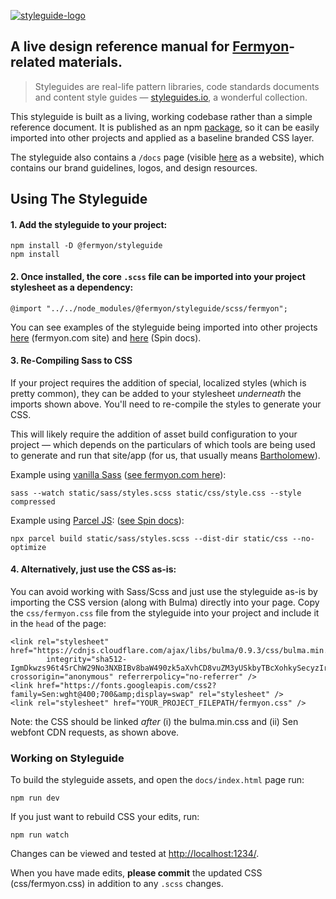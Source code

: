 [![styleguide-logo](https://user-images.githubusercontent.com/686194/159795633-67623aca-bf98-4e92-954f-3e1bbbcc8901.png)](https://design.fermyon.dev/)

## A live design reference manual for [Fermyon](https://fermyon.com)-related materials.

> Styleguides are real-life pattern libraries, code standards documents and content style guides &mdash; [styleguides.io](http://styleguides.io/), a wonderful collection.

This styleguide is built as a living, working codebase rather than a simple reference document. It is published as an npm [package](https://www.npmjs.com/package/@fermyon/styleguide), so it can be easily imported into other projects and applied as a baseline branded CSS layer.

The styleguide also contains a `/docs` page (visible [here](https://design.fermyon.dev/) as a website), which contains our brand guidelines, logos, and design resources.

## Using The Styleguide

#### 1. Add the styleguide to your project:

```
npm install -D @fermyon/styleguide
npm install
```

#### 2. Once installed, the core `.scss` file can be imported into your project stylesheet as a dependency:

```
@import "../../node_modules/@fermyon/styleguide/scss/fermyon";
```

You can see examples of the styleguide being imported into other projects [here](https://github.com/fermyon/fermyon.com/blob/main/static/sass/styles.scss#L16) (fermyon.com site) and [here](https://github.com/fermyon/spin/blob/main/docs/static/sass/styles.scss#L16) (Spin docs).

#### 3. Re-Compiling Sass to CSS

If your project requires the addition of special, localized styles (which is pretty common), they can be added to your stylesheet _underneath_ the imports shown above. You'll need to re-compile the styles to generate your CSS.

This will likely require the addition of asset build configuration to your project &mdash; which depends on the particulars of which tools are being used to generate and run that site/app (for us, that usually means [Bartholomew](https://github.com/fermyon/bartholomew)).

Example using [vanilla Sass](https://sass-lang.com/documentation/cli/dart-sass) ([see fermyon.com here](https://github.com/fermyon/fermyon.com/blob/main/package.json#L19)):

```
sass --watch static/sass/styles.scss static/css/style.css --style compressed
```

Example using [Parcel JS](https://en.parceljs.org/getting_started.html): ([see Spin docs](https://github.com/fermyon/spin/blob/main/docs/package.json#L35)):

```
npx parcel build static/sass/styles.scss --dist-dir static/css --no-optimize
```

#### 4. Alternatively, just use the CSS as-is:

You can avoid working with Sass/Scss and just use the styleguide as-is by importing the CSS version (along with Bulma) directly into your page. Copy the `css/fermyon.css` file from the styleguide into your project and include it in the `head` of the page:

```
<link rel="stylesheet" href="https://cdnjs.cloudflare.com/ajax/libs/bulma/0.9.3/css/bulma.min.css"
        integrity="sha512-IgmDkwzs96t4SrChW29No3NXBIBv8baW490zk5aXvhCD8vuZM3yUSkbyTBcXohkySecyzIrUwiF/qV0cuPcL3Q==" crossorigin="anonymous" referrerpolicy="no-referrer" />
<link href="https://fonts.googleapis.com/css2?family=Sen:wght@400;700&amp;display=swap" rel="stylesheet" />
<link rel="stylesheet" href="YOUR_PROJECT_FILEPATH/fermyon.css" />
```

Note: the CSS should be linked _after_ (i) the bulma.min.css  and (ii) Sen webfont CDN requests, as shown above.

### Working on Styleguide

To build the styleguide assets, and open the `docs/index.html` page run:

```
npm run dev
```

If you just want to rebuild CSS your edits, run:

```
npm run watch
```

Changes can be viewed and tested at [http://localhost:1234/](http://localhost:1234/).

When you have made edits, **please commit** the updated CSS (css/fermyon.css) in addition to any `.scss` changes.
